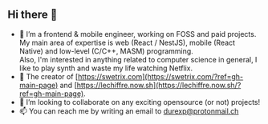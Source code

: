 ## Hi there 👋

- 🔭 I’m a frontend & mobile engineer, working on FOSS and paid projects.\
My main area of expertise is web (React / NestJS), mobile (React Native) and low-level (C/C++, MASM) programming.\
Also, I'm interested in anything related to computer science in general, I like to play synth and waste my life watching Netflix.
- 💫 The creator of [https://swetrix.com](https://swetrix.com/?ref=gh-main-page) and [https://lechiffre.now.sh](https://lechiffre.now.sh/?ref=gh-main-page).
- 🍁 I’m looking to collaborate on any exciting opensource (or not) projects!
- 📫 You can reach me by writing an email to [durexp@protonmail.ch](mailto:durexp@protonmail.ch)
